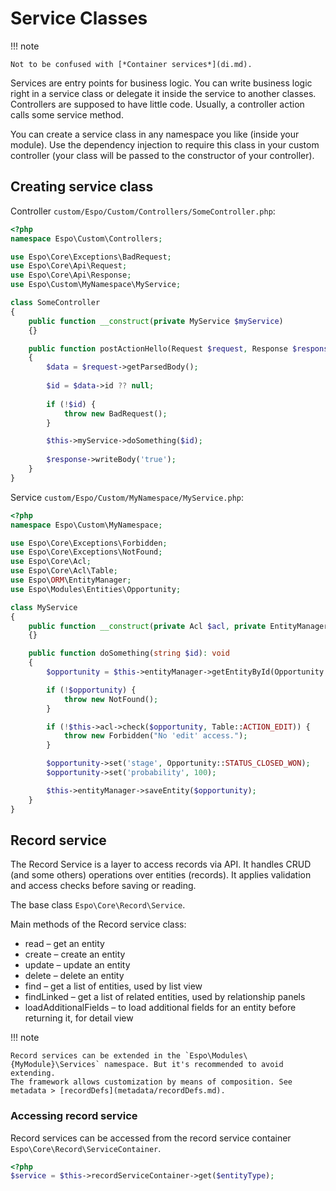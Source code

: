 # Service Classes

!!! note

    Not to be confused with [*Container services*](di.md).

Services are entry points for business logic. You can write business logic right in a service class or delegate it inside the service to another classes. Controllers are supposed to have little code. Usually, a controller action calls some service method.

You can create a service class in any namespace you like (inside your module). Use the dependency injection to require this class in your custom controller (your class will be passed to the constructor of your controller).

## Creating service class

Controller `custom/Espo/Custom/Controllers/SomeController.php`:

```php
<?php
namespace Espo\Custom\Controllers;

use Espo\Core\Exceptions\BadRequest;
use Espo\Core\Api\Request;
use Espo\Core\Api\Response;
use Espo\Custom\MyNamespace\MyService;

class SomeController
{
    public function __construct(private MyService $myService)
    {}

    public function postActionHello(Request $request, Response $response): void
    {
        $data = $request->getParsedBody();
        
        $id = $data->id ?? null;
        
        if (!$id) {
            throw new BadRequest();
        }

        $this->myService->doSomething($id);
        
        $response->writeBody('true');
    }
}
```

Service `custom/Espo/Custom/MyNamespace/MyService.php`:

```php
<?php
namespace Espo\Custom\MyNamespace;

use Espo\Core\Exceptions\Forbidden;
use Espo\Core\Exceptions\NotFound;
use Espo\Core\Acl;
use Espo\Core\Acl\Table;
use Espo\ORM\EntityManager;
use Espo\Modules\Entities\Opportunity;

class MyService
{
    public function __construct(private Acl $acl, private EntityManager $entityManager)
    {}

    public function doSomething(string $id): void
    {
        $opportunity = $this->entityManager->getEntityById(Opportunity::ENTITY_TYPE, $id);

        if (!$opportunity) {
            throw new NotFound();
        }

        if (!$this->acl->check($opportunity, Table::ACTION_EDIT)) {
            throw new Forbidden("No 'edit' access.");
        }

        $opportunity->set('stage', Opportunity::STATUS_CLOSED_WON);
        $opportunity->set('probability', 100);

        $this->entityManager->saveEntity($opportunity);
    }
}
```

## Record service

The Record Service is a layer to access records via API. It handles CRUD (and some others) operations over entities (records). It applies validation and access checks before saving or reading.

The base class `Espo\Core\Record\Service`.

Main methods of the Record service class:

* read – get an entity
* create – create an entity
* update – update an entity
* delete – delete an entity
* find – get a list of entities, used by list view
* findLinked – get a list of related entities, used by relationship panels
* loadAdditionalFields – to load additional fields for an entity before returning it, for detail view

!!! note
    
    Record services can be extended in the `Espo\Modules\{MyModule}\Services` namespace. But it's recommended to avoid extending.
    The framework allows customization by means of composition. See metadata > [recordDefs](metadata/recordDefs.md).

### Accessing record service

Record services can be accessed from the record service container `Espo\Core\Record\ServiceContainer`.

```php
<?php
$service = $this->recordServiceContainer->get($entityType);
```
